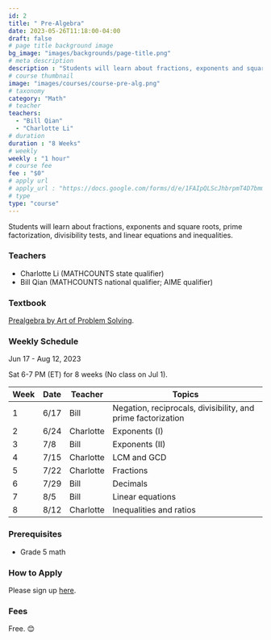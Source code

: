 ```yaml
---
id: 2
title: " Pre-Algebra"
date: 2023-05-26T11:18:00-04:00
draft: false
# page title background image
bg_image: "images/backgrounds/page-title.png"
# meta description
description : "Students will learn about fractions, exponents and square roots, prime factorization, divisibility tests, and linear equations and inequalities."
# course thumbnail
image: "images/courses/course-pre-alg.png"
# taxonomy
category: "Math"
# teacher
teachers:
  - "Bill Qian"
  - "Charlotte Li"
# duration
duration : "8 Weeks"
# weekly
weekly : "1 hour"
# course fee
fee : "$0"
# apply url
# apply_url : "https://docs.google.com/forms/d/e/1FAIpQLScJhbrpmT4D7bmmWS-SxtIcm6NyngImbRl7m6QWbmQjjixZag/viewform"
# type
type: "course"
---
```


Students will learn about fractions, exponents and square roots, prime factorization, divisibility tests, and linear equations and inequalities.

### Teachers

* Charlotte Li (MATHCOUNTS state qualifier)
* Bill Qian (MATHCOUNTS national qualifier; AIME qualifier)

### Textbook 
[Prealgebra by Art of Problem Solving](https://artofproblemsolving.com/store/item/prealgebra).

### Weekly Schedule

Jun 17 - Aug 12, 2023

Sat 6-7 PM (ET) for 8 weeks (No class on Jul 1).

|Week   |Date    | Teacher   | Topics
|-------|--------|-----------|--------------
|1      |6/17    | Bill      | Negation, reciprocals, divisibility, and prime factorization
|2      |6/24    | Charlotte | Exponents (I)
|3      |7/8     | Bill      | Exponents (II)
|4      |7/15    | Charlotte | LCM and GCD
|5      |7/22    | Charlotte | Fractions
|6      |7/29    | Bill      | Decimals
|7      |8/5     | Bill      | Linear equations
|8      |8/12    | Charlotte | Inequalities and ratios


### Prerequisites

* Grade 5 math

### How to Apply

Please sign up [here](https://forms.gle/aBzjbyJBFg1CieVC8).

### Fees

Free. 😊

